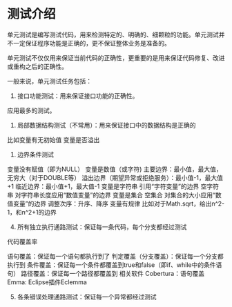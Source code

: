 # 测试介绍

单元测试是编写测试代码，用来检测特定的、明确的、细颗粒的功能。单元测试并不一定保证程序功能是正确的，更不保证整体业务是准备的。

单元测试不仅仅用来保证当前代码的正确性，更重要的是用来保证代码修复、改进或重构之后的正确性。

一般来说，单元测试任务包括：

1. 接口功能测试：用来保证接口功能的正确性。

应用最多的测试。

1. 局部数据结构测试（不常用）：用来保证接口中的数据结构是正确的

比如变量有无初始值
变量是否溢出

1. 边界条件测试

变量没有赋值（即为NULL）
变量是数值（或字符)
    主要边界：最小值，最大值，无穷大（对于DOUBLE等）
    溢出边界（期望异常或拒绝服务）：最小值-1，最大值+1
    临近边界：最小值+1，最大值-1
变量是字符串
    引用“字符变量”的边界
    空字符串
    对字符串长度应用“数值变量”的边界
变量是集合
    空集合
    对集合的大小应用“数值变量”的边界
    调整次序：升序、降序
变量有规律
    比如对于Math.sqrt，给出n^2-1，和n^2+1的边界

4. 所有独立执行通路测试：保证每一条代码，每个分支都经过测试

代码覆盖率

  语句覆盖：保证每一个语句都执行到了
  判定覆盖（分支覆盖）：保证每一个分支都执行到
  条件覆盖：保证每一个条件都覆盖到true和false（即if、while中的条件语句）
  路径覆盖：保证每一个路径都覆盖到
相关软件
  Cobertura：语句覆盖
  Emma: Eclipse插件Eclemma

5. 各条错误处理通路测试：保证每一个异常都经过测试